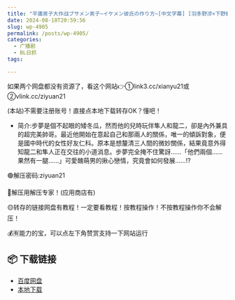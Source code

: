 ```yaml
---
title: "平庸男子大作战ブサメン男子~イケメン彼氏の作り方~[中文字幕] [羽多野渉×下野紘, 谷山紀章×下野紘]"
date: 2024-08-18T20:59:56
slug: wp-4905
permalink: /posts/wp-4905/
categories:
  - 广播剧
  - BL日抓
tags:

---
```


如果两个网盘都没有资源了，看这个网站👉①link3.cc/xianyu21或②vlink.cc/ziyuan21

(本站)不需要注册账号！直接点本地下载转存OK？懂吧！

*   简介:步夢是個不起眼的矮冬瓜，然而他的兒時玩伴隼人和龍二，卻是內外兼具的超完美帥哥。最近他開始在意起自己和那兩人的關係，唯一的傾訴對象，便是國中時代的女性好友仁科。原本是想釐清三人間的微妙關係，結果竟意外得知龍二和隼人正在交往的小道消息。步夢完全掩不住驚訝……「他們兩個……果然有一腿……」可愛醜萌男的揪心戀情，究竟會如何發展……!?

🟢解压密码:ziyuan21

🔵解压用解压专家！(应用商店有)

🟡转存的链接网盘有教程！一定要看教程！按教程操作！不按教程操作你不会解压！

💰🈶能力的宝，可以点左下角赞赏支持一下网站运行

## 📦 下载链接
- [百度网盘](https://blziyuan21.com/pay-download/4905?key=d980e0adee&down_id=0)
- [本地下载](https://blziyuan21.com/pay-download/4905?key=d980e0adee&down_id=1)


